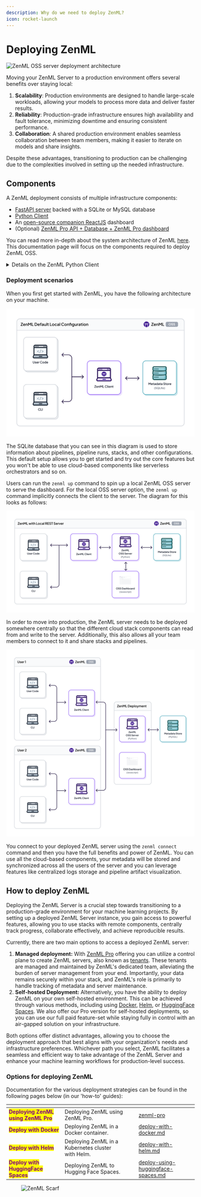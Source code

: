 ```yaml
---
description: Why do we need to deploy ZenML?
icon: rocket-launch
---
```


# Deploying ZenML

![ZenML OSS server deployment architecture](../../.gitbook/assets/oss\_simple\_deployment.png)

Moving your ZenML Server to a production environment offers several benefits over staying local:

1. **Scalability**: Production environments are designed to handle large-scale workloads, allowing your models to process more data and deliver faster results.
2. **Reliability**: Production-grade infrastructure ensures high availability and fault tolerance, minimizing downtime and ensuring consistent performance.
3. **Collaboration**: A shared production environment enables seamless collaboration between team members, making it easier to iterate on models and share insights.

Despite these advantages, transitioning to production can be challenging due to the complexities involved in setting up the needed infrastructure.

## Components

A ZenML deployment consists of multiple infrastructure components:

* [FastAPI server](https://github.com/zenml-io/zenml/tree/main/src/zenml/zen\_server) backed with a SQLite or MySQL database
* [Python Client](https://github.com/zenml-io/zenml/tree/main/src/zenml)
* An [open-source companion ReactJS](https://github.com/zenml-io/zenml-dashboard) dashboard
* (Optional) [ZenML Pro API + Database + ZenML Pro dashboard](../system-architectures.md)

You can read more in-depth about the system architecture of ZenML [here](../system-architectures.md). This documentation page will focus on the components required to deploy ZenML OSS.

<details>

<summary>Details on the ZenML Python Client</summary>

The ZenML client is a Python package that you can install on your machine. It is used to interact with the ZenML server. You can install it using the `pip` command as outlined [here](../installation.md).

This Python package gives you [the `zenml` command-line interface](https://sdkdocs.zenml.io/latest/cli/) which you can use to interact with the ZenML server for common tasks like managing stacks, setting up secrets, and so on. It also gives you the general framework that lets you [author and deploy pipelines](../../user-guide/starter-guide/) and so forth.

If you want to have more fine-grained control and access to the metadata that ZenML manages, you can use the Python SDK to access the API. This allows you to create your own custom automations and scripts and is the most common way teams access the metadata stored in the ZenML server. The full documentation for the Python SDK can be found [here](https://sdkdocs.zenml.io/latest/). The full HTTP [API documentation](../../reference/api-reference.md) can also be found by adding the `/doc` suffix to the URL when accessing your deployed ZenML server.

</details>

### Deployment scenarios

When you first get started with ZenML, you have the following architecture on your machine.

![ZenML default local configuration](../../.gitbook/assets/Scenario1.png)

The SQLite database that you can see in this diagram is used to store information about pipelines, pipeline runs, stacks, and other configurations. This default setup allows you to get started and try out the core features but you won't be able to use cloud-based components like serverless orchestrators and so on.

Users can run the `zenml up` command to spin up a local ZenML OSS server to serve the dashboard. For the local OSS server option, the `zenml up` command implicitly connects the client to the server. The diagram for this looks as follows:

![ZenML with a local ZenML OSS Server](../../.gitbook/assets/Scenario2.png)

In order to move into production, the ZenML server needs to be deployed somewhere centrally so that the different cloud stack components can read from and write to the server. Additionally, this also allows all your team members to connect to it and share stacks and pipelines.

![ZenML centrally deployed for multiple users](../../.gitbook/assets/Scenario3.2.png)

You connect to your deployed ZenML server using the `zenml connect` command and then you have the full benefits and power of ZenML. You can use all the cloud-based components, your metadata will be stored and synchronized across all the users of the server and you can leverage features like centralized logs storage and pipeline artifact visualization.

## How to deploy ZenML

Deploying the ZenML Server is a crucial step towards transitioning to a production-grade environment for your machine learning projects. By setting up a deployed ZenML Server instance, you gain access to powerful features, allowing you to use stacks with remote components, centrally track progress, collaborate effectively, and achieve reproducible results.

Currently, there are two main options to access a deployed ZenML server:

1. **Managed deployment:** With [ZenML Pro](../zenml-pro/) offering you can utilize a control plane to create ZenML servers, also known as [tenants](../zenml-pro/tenants.md). These tenants are managed and maintained by ZenML's dedicated team, alleviating the burden of server management from your end. Importantly, your data remains securely within your stack, and ZenML's role is primarily to handle tracking of metadata and server maintenance.
2. **Self-hosted Deployment:** Alternatively, you have the ability to deploy ZenML on your own self-hosted environment. This can be achieved through various methods, including using [Docker](deploy-with-docker.md), [Helm](deploy-with-helm.md), or [HuggingFace Spaces](deploy-using-huggingface-spaces.md). We also offer our Pro version for self-hosted deployments, so you can use our full paid feature-set while staying fully in control with an air-gapped solution on your infrastructure.

Both options offer distinct advantages, allowing you to choose the deployment approach that best aligns with your organization's needs and infrastructure preferences. Whichever path you select, ZenML facilitates a seamless and efficient way to take advantage of the ZenML Server and enhance your machine learning workflows for production-level success.

### Options for deploying ZenML

Documentation for the various deployment strategies can be found in the following pages below (in our 'how-to' guides):

<table data-card-size="large" data-view="cards"><thead><tr><th></th><th></th><th data-hidden></th><th data-hidden data-type="content-ref"></th><th data-hidden data-card-target data-type="content-ref"></th></tr></thead><tbody><tr><td><mark style="color:purple;"><strong>Deploying ZenML using ZenML Pro</strong></mark></td><td>Deploying ZenML using ZenML Pro.</td><td></td><td></td><td><a href="../zenml-pro/">zenml-pro</a></td></tr><tr><td><mark style="color:purple;"><strong>Deploy with Docker</strong></mark></td><td>Deploying ZenML in a Docker container.</td><td></td><td></td><td><a href="deploy-with-docker.md">deploy-with-docker.md</a></td></tr><tr><td><mark style="color:purple;"><strong>Deploy with Helm</strong></mark></td><td>Deploying ZenML in a Kubernetes cluster with Helm.</td><td></td><td></td><td><a href="deploy-with-helm.md">deploy-with-helm.md</a></td></tr><tr><td><mark style="color:purple;"><strong>Deploy with HuggingFace Spaces</strong></mark></td><td>Deploying ZenML to Hugging Face Spaces.</td><td></td><td></td><td><a href="deploy-using-huggingface-spaces.md">deploy-using-huggingface-spaces.md</a></td></tr></tbody></table>

<figure><img src="https://static.scarf.sh/a.png?x-pxid=f0b4f458-0a54-4fcd-aa95-d5ee424815bc" alt="ZenML Scarf"><figcaption></figcaption></figure>
